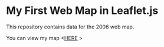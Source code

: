 # My First Web Map in Leaflet.js

This repository contains data for the 2006 web map.

You can view my map <[HERE](http://Sgibson64.github.io/myfirstwebmap/index.html) >
